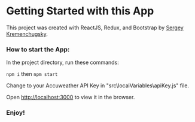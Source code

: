 # Getting Started with this App

This project was created with ReactJS, Redux, and Bootstrap by [Sergey Kremenchugsky](https://mrkorj.github.io).

### How to start the App:

In the project directory, run these commands:

`npm i` then  `npm start`

Change to your Accuweather API Key in "src\localVariables\apiKey.js" file.

Open [http://localhost:3000](http://localhost:3000) to view it in the browser.


### Enjoy! 

